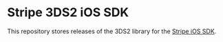 # Stripe 3DS2 iOS SDK
This repository stores releases of the 3DS2 library for the [Stripe iOS SDK](https://github.com/stripe/stripe-ios).
